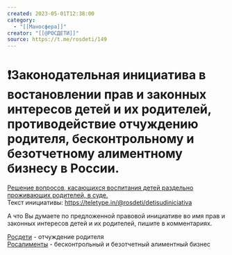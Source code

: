 ```yaml
---
created: 2023-05-01T12:38:00
category:
  - "[[Маносфера]]"
creator: "[[@РОСДЕТИ]]"
source: https://t.me/rosdeti/149
---
```


# ❗️**Законодательная инициатива в востановлении прав и законных интересов детей и их родителей, противодействие отчуждению родителя, бесконтрольному и безотчетному алиментному бизнесу в России.**

<u>Решение вопросов, касающихся воспитания детей раздельно проживающих родителей, в суде.</u>  
Текст инициативы: https://teletype.in/@rosdeti/detisudiniciativa

А что Вы думаете по предложенной правовой инициативе во имя прав и законных интересов детей и их родителей, пишите в комментариях.

[Росдети](http://t.me/rosdeti) - отчуждение родителя  
[Росалименты](http://t.me/rosalimenti) - бесконтрольный и безотчетный алиментный бизнес
